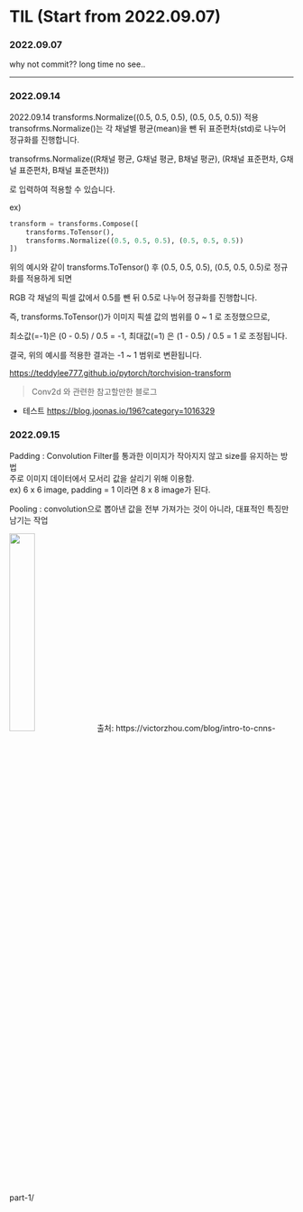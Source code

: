 # TIL (Start from 2022.09.07)

### 2022.09.07

why not commit?? long time no see..

----------------

### 2022.09.14
 2022.09.14
transforms.Normalize((0.5, 0.5, 0.5), (0.5, 0.5, 0.5)) 적용
transofrms.Normalize()는 각 채널별 평균(mean)을 뺀 뒤 표준편차(std)로 나누어 정규화를 진행합니다.

transofrms.Normalize((R채널 평균, G채널 평균, B채널 평균), (R채널 표준편차, G채널 표준편차, B채널 표준편차))

로 입력하여 적용할 수 있습니다.

ex)
```python
transform = transforms.Compose([
    transforms.ToTensor(),
    transforms.Normalize((0.5, 0.5, 0.5), (0.5, 0.5, 0.5))
])
```

위의 예시와 같이 transforms.ToTensor() 후 (0.5, 0.5, 0.5), (0.5, 0.5, 0.5)로 정규화를 적용하게 되면

RGB 각 채널의 픽셀 값에서 0.5를 뺀 뒤 0.5로 나누어 정규화를 진행합니다.

즉, transforms.ToTensor()가 이미지 픽셀 값의 범위를 0 ~ 1 로 조정했으므로,

최소값(=-1)은 (0 - 0.5) / 0.5 = -1, 최대값(=1) 은 (1 - 0.5) / 0.5 = 1 로 조정됩니다.

결국, 위의 예시를 적용한 결과는 -1 ~ 1 범위로 변환됩니다.

https://teddylee777.github.io/pytorch/torchvision-transform

>Conv2d 와 관련한 참고할만한 블로그
* 테스트
https://blog.joonas.io/196?category=1016329

### 2022.09.15

Padding : Convolution Filter를 통과한 이미지가 작아지지 않고 size를 유지하는 방법   
주로 이미지 데이터에서 모서리 값을 살리기 위해 이용함.   
ex) 6 x 6 image, padding = 1 이라면 8 x 8 image가 된다.   


Pooling : convolution으로 뽑아낸 값을 전부 가져가는 것이 아니라, 대표적인 특징만 남기는 작업

<image width = "30%" src = "https://user-images.githubusercontent.com/71629571/190331560-25a33d7e-5660-4253-8b7b-8ada64582817.gif"/>
출처:&nbsp;https://victorzhou.com/blog/intro-to-cnns-part-1/








